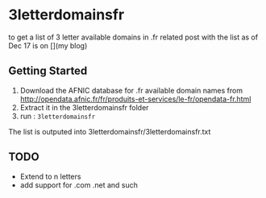 # 3letterdomainsfr
to get a list of 3 letter available domains in .fr
related post with the list as of Dec 17 is on [](my blog)

## Getting Started
1. Download the AFNIC database for .fr available domain names from http://opendata.afnic.fr/fr/produits-et-services/le-fr/opendata-fr.html
1. Extract it in the 3letterdomainsfr folder
1. run : ```3letterdomainsfr```

The list is outputed into 3letterdomainsfr/3letterdomainsfr.txt

## TODO
* Extend to n letters
* add support for .com .net and such
